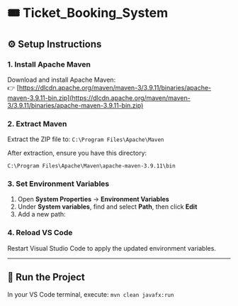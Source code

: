 # 🎟️ Ticket_Booking_System

## ⚙️ Setup Instructions

### 1. Install Apache Maven
Download and install Apache Maven:  
👉 [https://dlcdn.apache.org/maven/maven-3/3.9.11/binaries/apache-maven-3.9.11-bin.zip](https://dlcdn.apache.org/maven/maven-3/3.9.11/binaries/apache-maven-3.9.11-bin.zip)

### 2. Extract Maven
Extract the ZIP file to:
``` C:\Program Files\Apache\Maven ```

After extraction, ensure you have this directory:

``` C:\Program Files\Apache\Maven\apache-maven-3.9.11\bin  ```


### 3. Set Environment Variables
1. Open **System Properties** → **Environment Variables**  
2. Under **System variables**, find and select **Path**, then click **Edit**  
3. Add a new path:


### 4. Reload VS Code
Restart Visual Studio Code to apply the updated environment variables.

---

## 🚀 Run the Project

In your VS Code terminal, execute:
``` mvn clean javafx:run ```
